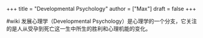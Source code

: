 +++
title = "Developmental Psychology"
author = ["Max"]
draft = false
+++

\#wiki
发展心理学（Developmental Psychology）是心理学的一个分支，它关注的是人从受孕到死亡这一生中所生的胜利和心理机能的变化。
